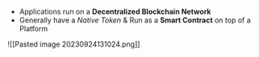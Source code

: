 - Applications run on a __Decentralized Blockchain Network__
- Generally have a _Native Token_ & Run as a __Smart Contract__ on top of a Platform

![[Pasted image 20230924131024.png]]
